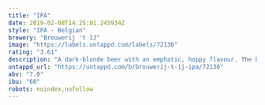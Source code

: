```yaml
---
title: "IPA"
date: 2019-02-08T14:25:01.245934Z
style: "IPA - Belgian"
brewery: "Brouwerij 't IJ"
image: "https://labels.untappd.com/labels/72136"
rating: "3.61"
description: "A dark-blonde beer with an emphatic, hoppy flavour. The hops provide delicious aromas of flowers and grapefruit. A beer with a fruity, bitter aftertaste that lingers for a long time."
untappd_url: "https://untappd.com/b/brouwerij-t-ij-ipa/72136"
abv: "7.0"
ibu: "60"
robots: noindex,nofollow
---
```

